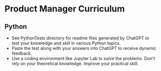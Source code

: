# Product Manager Curriculum

## Python
* See PythonTests directory for readme files generated by ChatGPT to test your knowledge and skill in various Python topics.  
* Paste the test along with your answers into ChatGPT to receive dynamic feedback.
* Use a coding environment like Jupyter Lab to solve the problems.  Don't rely on your theoretical knowledge.  Improve your practical skill.